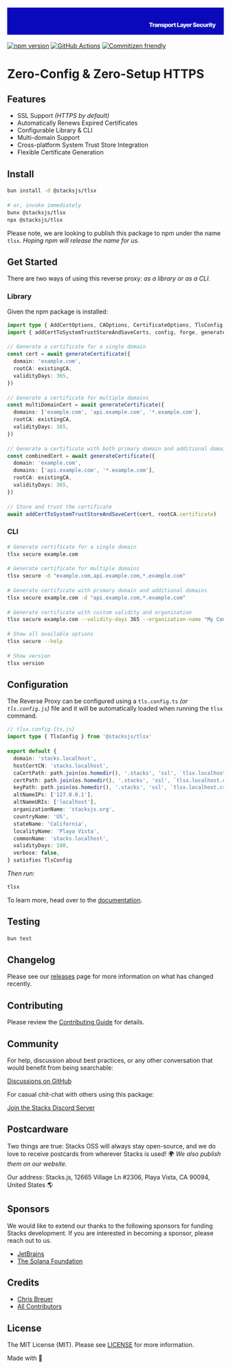 <p align="center"><img src=".github/art/cover.png" alt="Social Card of this repo"></p>

[![npm version][npm-version-src]][npm-version-href]
[![GitHub Actions][github-actions-src]][github-actions-href]
[![Commitizen friendly](https://img.shields.io/badge/commitizen-friendly-brightgreen.svg)](http://commitizen.github.io/cz-cli/)
<!-- [![npm downloads][npm-downloads-src]][npm-downloads-href] -->
<!-- [![Codecov][codecov-src]][codecov-href] -->

# Zero-Config & Zero-Setup HTTPS

>

## Features

- SSL Support _(HTTPS by default)_
- Automatically Renews Expired Certificates
- Configurable Library & CLI
- Multi-domain Support
- Cross-platform System Trust Store Integration
- Flexible Certificate Generation

## Install

```bash
bun install -d @stacksjs/tlsx

# or, invoke immediately
bunx @stacksjs/tlsx
npx @stacksjs/tlsx
```

Please note, we are looking to publish this package to npm under the name `tlsx`. _Hoping npm will release the name for us._

<!-- _Alternatively, you can install:_

```bash
brew install tlsx # wip
pkgx install tlsx # wip
``` -->

## Get Started

There are two ways of using this reverse proxy: _as a library or as a CLI._

### Library

Given the npm package is installed:

```ts
import type { AddCertOptions, CAOptions, CertificateOptions, TlsConfig, TlsOptions } from '@stacksjs/tlsx'
import { addCertToSystemTrustStoreAndSaveCerts, config, forge, generateCert, pki, storeCertificate, tls } from '@stacksjs/tlsx'

// Generate a certificate for a single domain
const cert = await generateCertificate({
  domain: 'example.com',
  rootCA: existingCA,
  validityDays: 365,
})

// Generate a certificate for multiple domains
const multiDomainCert = await generateCertificate({
  domains: ['example.com', 'api.example.com', '*.example.com'],
  rootCA: existingCA,
  validityDays: 365,
})

// Generate a certificate with both primary domain and additional domains
const combinedCert = await generateCertificate({
  domain: 'example.com',
  domains: ['api.example.com', '*.example.com'],
  rootCA: existingCA,
  validityDays: 365,
})

// Store and trust the certificate
await addCertToSystemTrustStoreAndSaveCert(cert, rootCA.certificate)
```

### CLI

```bash
# Generate certificate for a single domain
tlsx secure example.com

# Generate certificate for multiple domains
tlsx secure -d "example.com,api.example.com,*.example.com"

# Generate certificate with primary domain and additional domains
tlsx secure example.com -d "api.example.com,*.example.com"

# Generate certificate with custom validity and organization
tlsx secure example.com --validity-days 365 --organization-name "My Company"

# Show all available options
tlsx secure --help

# Show version
tlsx version
```

## Configuration

The Reverse Proxy can be configured using a `tls.config.ts` _(or `tls.config.js`)_ file and it will be automatically loaded when running the `tlsx` command.

```ts
// tlsx.config.{ts,js}
import type { TlsConfig } from '@stacksjs/tlsx'

export default {
  domain: 'stacks.localhost',
  hostCertCN: 'stacks.localhost',
  caCertPath: path.join(os.homedir(), '.stacks', 'ssl', `tlsx.localhost.ca.crt`),
  certPath: path.join(os.homedir(), '.stacks', 'ssl', `tlsx.localhost.crt`),
  keyPath: path.join(os.homedir(), '.stacks', 'ssl', `tlsx.localhost.crt.key`),
  altNameIPs: ['127.0.0.1'],
  altNameURIs: ['localhost'],
  organizationName: 'stacksjs.org',
  countryName: 'US',
  stateName: 'California',
  localityName: 'Playa Vista',
  commonName: 'stacks.localhost',
  validityDays: 180,
  verbose: false,
} satisfies TlsConfig
```

_Then run:_

```bash
tlsx
```

To learn more, head over to the [documentation](https://tlsx.sh/).

## Testing

```bash
bun test
```

## Changelog

Please see our [releases](https://github.com/stacksjs/tlsx/releases) page for more information on what has changed recently.

## Contributing

Please review the [Contributing Guide](https://github.com/stacksjs/contributing) for details.

## Community

For help, discussion about best practices, or any other conversation that would benefit from being searchable:

[Discussions on GitHub](https://github.com/stacksjs/stacks/discussions)

For casual chit-chat with others using this package:

[Join the Stacks Discord Server](https://discord.gg/stacksjs)

## Postcardware

Two things are true: Stacks OSS will always stay open-source, and we do love to receive postcards from wherever Stacks is used! 🌍 _We also publish them on our website._

Our address: Stacks.js, 12665 Village Ln #2306, Playa Vista, CA 90094, United States 🌎

## Sponsors

We would like to extend our thanks to the following sponsors for funding Stacks development. If you are interested in becoming a sponsor, please reach out to us.

- [JetBrains](https://www.jetbrains.com/)
- [The Solana Foundation](https://solana.com/)

## Credits

- [Chris Breuer](https://github.com/chrisbbreuer)
- [All Contributors](../../contributors)

## License

The MIT License (MIT). Please see [LICENSE](https://github.com/stacksjs/stacks/tree/main/LICENSE.md) for more information.

Made with 💙

<!-- Badges -->
[npm-version-src]: https://img.shields.io/npm/v/@stacksjs/tlsx?style=flat-square
[npm-version-href]: https://npmjs.com/package/@stacksjs/tlsx
[github-actions-src]: https://img.shields.io/github/actions/workflow/status/stacksjs/tlsx/ci.yml?style=flat-square&branch=main
[github-actions-href]: https://github.com/stacksjs/tlsx/actions?query=workflow%3Aci

<!-- [codecov-src]: https://img.shields.io/codecov/c/gh/stacksjs/tlsx/main?style=flat-square
[codecov-href]: https://codecov.io/gh/stacksjs/tlsx -->
